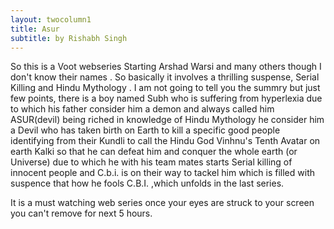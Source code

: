 ```yaml
---
layout: twocolumn1
title: Asur
subtitle: by Rishabh Singh
---
```


So this is a Voot webseries Starting Arshad Warsi and many others though I don't know their names . So basically it involves a thrilling suspense, Serial Killing and Hindu Mythology . I am not going to tell you the summry but just few points, there is a boy named Subh who is suffering from hyperlexia due to which his father consider him a demon and always called him ASUR(devil) being riched in knowledge of Hindu Mythology he consider him a Devil who has taken birth on Earth to kill a specific good people identifying  from their Kundli to call the Hindu God Vinhnu's Tenth Avatar on earth Kalki so that he can defeat him and conquer the whole earth (or Universe) due to which he with his team mates starts Serial killing of innocent people and C.b.i. is on their way to tackel him which is filled with suspence that how he fools C.B.I. ,which unfolds in the last series.

It is a must watching web series once your eyes are struck to your screen you can't remove for next 5 hours.